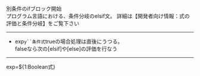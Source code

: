 別条件のifブロック開始  
プログラム言語における、条件分岐のelsif文。
詳細は【開発者向け情報：式の評価と条件分岐】をご覧下さい

***
- exp`y``条件式`trueの場合処理は直後にうつる。<br/>falseなら次の[elsif]や[else]の評価を行なう

***
exp=${1:Boolean式}
